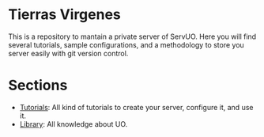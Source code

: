 # Tierras Virgenes

This is a repository to mantain a private server of ServUO. Here you will find several tutorials, sample configurations, and a methodology to store you server easily with git version control.

# Sections

* [Tutorials](./tutorials/tutorials.md): All kind of tutorials to create your server, configure it, and use it.
* [Library](.library/index.md): All knowledge about UO.